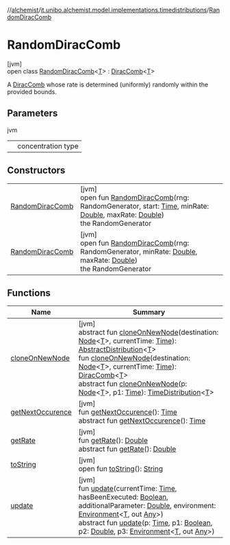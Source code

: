 //[alchemist](../../../index.md)/[it.unibo.alchemist.model.implementations.timedistributions](../index.md)/[RandomDiracComb](index.md)

# RandomDiracComb

[jvm]\
open class [RandomDiracComb](index.md)<[T](index.md)> : [DiracComb](../-dirac-comb/index.md)<[T](../../it.unibo.alchemist.model.implementations.layers/-step-layer/index.md)> 

A [DiracComb](../-dirac-comb/index.md) whose rate is determined (uniformly) randomly within the provided bounds.

## Parameters

jvm

| | |
|---|---|
| <T> | concentration type |

## Constructors

| | |
|---|---|
| [RandomDiracComb](-random-dirac-comb.md) | [jvm]<br>open fun [RandomDiracComb](-random-dirac-comb.md)(rng: RandomGenerator, start: [Time](../../it.unibo.alchemist.model.interfaces/-time/index.md), minRate: [Double](https://kotlinlang.org/api/latest/jvm/stdlib/kotlin/-double/index.html), maxRate: [Double](https://kotlinlang.org/api/latest/jvm/stdlib/kotlin/-double/index.html))<br>the RandomGenerator |
| [RandomDiracComb](-random-dirac-comb.md) | [jvm]<br>open fun [RandomDiracComb](-random-dirac-comb.md)(rng: RandomGenerator, minRate: [Double](https://kotlinlang.org/api/latest/jvm/stdlib/kotlin/-double/index.html), maxRate: [Double](https://kotlinlang.org/api/latest/jvm/stdlib/kotlin/-double/index.html))<br>the RandomGenerator |

## Functions

| Name | Summary |
|---|---|
| [cloneOnNewNode](../-abstract-distribution/clone-on-new-node.md) | [jvm]<br>abstract fun [cloneOnNewNode](../-abstract-distribution/clone-on-new-node.md)(destination: [Node](../../it.unibo.alchemist.model.interfaces/-node/index.md)<[T](../../it.unibo.alchemist.model.implementations.layers/-step-layer/index.md)>, currentTime: [Time](../../it.unibo.alchemist.model.interfaces/-time/index.md)): [AbstractDistribution](../-abstract-distribution/index.md)<[T](../../it.unibo.alchemist.model.implementations.layers/-step-layer/index.md)><br>fun [cloneOnNewNode](../-dirac-comb/clone-on-new-node.md)(destination: [Node](../../it.unibo.alchemist.model.interfaces/-node/index.md)<[T](../../it.unibo.alchemist.model.implementations.layers/-step-layer/index.md)>, currentTime: [Time](../../it.unibo.alchemist.model.interfaces/-time/index.md)): [DiracComb](../-dirac-comb/index.md)<[T](../../it.unibo.alchemist.model.implementations.layers/-step-layer/index.md)><br>abstract fun [cloneOnNewNode](../../it.unibo.alchemist.model.interfaces/-time-distribution/clone-on-new-node.md)(p: [Node](../../it.unibo.alchemist.model.interfaces/-node/index.md)<[T](../../it.unibo.alchemist.model.implementations.layers/-step-layer/index.md)>, p1: [Time](../../it.unibo.alchemist.model.interfaces/-time/index.md)): [TimeDistribution](../../it.unibo.alchemist.model.interfaces/-time-distribution/index.md)<[T](../../it.unibo.alchemist.model.implementations.layers/-step-layer/index.md)> |
| [getNextOccurence](../-abstract-distribution/get-next-occurence.md) | [jvm]<br>fun [getNextOccurence](../-abstract-distribution/get-next-occurence.md)(): [Time](../../it.unibo.alchemist.model.interfaces/-time/index.md)<br>abstract fun [getNextOccurence](../../it.unibo.alchemist.model.interfaces/-time-distribution/get-next-occurence.md)(): [Time](../../it.unibo.alchemist.model.interfaces/-time/index.md) |
| [getRate](../-dirac-comb/get-rate.md) | [jvm]<br>fun [getRate](../-dirac-comb/get-rate.md)(): [Double](https://kotlinlang.org/api/latest/jvm/stdlib/kotlin/-double/index.html)<br>abstract fun [getRate](../../it.unibo.alchemist.model.interfaces/-time-distribution/get-rate.md)(): [Double](https://kotlinlang.org/api/latest/jvm/stdlib/kotlin/-double/index.html) |
| [toString](../-dirac-comb/to-string.md) | [jvm]<br>open fun [toString](../-dirac-comb/to-string.md)(): [String](https://docs.oracle.com/javase/8/docs/api/java/lang/String.html) |
| [update](../-abstract-distribution/update.md) | [jvm]<br>fun [update](../-abstract-distribution/update.md)(currentTime: [Time](../../it.unibo.alchemist.model.interfaces/-time/index.md), hasBeenExecuted: [Boolean](https://kotlinlang.org/api/latest/jvm/stdlib/kotlin/-boolean/index.html), additionalParameter: [Double](https://kotlinlang.org/api/latest/jvm/stdlib/kotlin/-double/index.html), environment: [Environment](../../it.unibo.alchemist.model.interfaces/-environment/index.md)<[T](../../it.unibo.alchemist.model.implementations.layers/-step-layer/index.md), out [Any](https://kotlinlang.org/api/latest/jvm/stdlib/kotlin/-any/index.html)>)<br>abstract fun [update](../../it.unibo.alchemist.model.interfaces/-time-distribution/update.md)(p: [Time](../../it.unibo.alchemist.model.interfaces/-time/index.md), p1: [Boolean](https://kotlinlang.org/api/latest/jvm/stdlib/kotlin/-boolean/index.html), p2: [Double](https://kotlinlang.org/api/latest/jvm/stdlib/kotlin/-double/index.html), p3: [Environment](../../it.unibo.alchemist.model.interfaces/-environment/index.md)<[T](../../it.unibo.alchemist.model.implementations.layers/-step-layer/index.md), out [Any](https://kotlinlang.org/api/latest/jvm/stdlib/kotlin/-any/index.html)>) |

